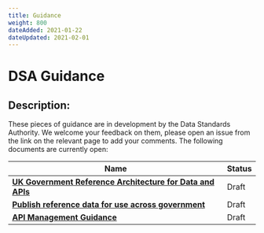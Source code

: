```yaml
---
title: Guidance
weight: 800
dateAdded: 2021-01-22
dateUpdated: 2021-02-01
---
```


# DSA Guidance

## Description:
These pieces of guidance are in development by the Data Standards Authority. We welcome your feedback on them, please open an issue from the link on the relevant page to add your comments. The following documents are currently open:

| Name | Status |
| --- | --- |
| **[UK Government Reference Architecture for Data and APIs](referencearchitecture/)** | Draft |
| **[Publish reference data for use across government](referencedata/)** | Draft |
| **[API Management Guidance](apimamanagement/)** | Draft |

